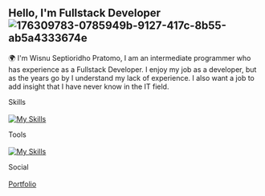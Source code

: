 ## Hello, I'm Fullstack Developer ![176309783-0785949b-9127-417c-8b55-ab5a4333674e](https://github.com/neelvx/neelvx/assets/75300447/e29d79bc-6282-4337-813c-e560867373bf)
🌍 I'm Wisnu Septioridho Pratomo, I am an intermediate programmer who has experience as a Fullstack Developer. I enjoy my job as a developer, but as the years go by I understand my lack of experience. I also want a job to add insight that I have never know in the IT field.

Skills <br><br>
[![My Skills](https://skillicons.dev/icons?i=html,css,js,jquery,nodejs,react,angular,tailwind,bootstrap,php,postgres,mysql,git)](https://skillicons.dev)

Tools <br><br>
[![My Skills](https://skillicons.dev/icons?i=figma,vscode,postman,github,gitlab)](https://skillicons.dev)

Social <br><br>
<a href="https://wisnusepdev.vercel.app/">Portfolio</a>
<!---
neelvx/neelvx is a ✨ special ✨ repository because its `README.md` (this file) appears on your GitHub profile.
You can click the Preview link to take a look at your changes.
--->

